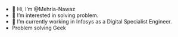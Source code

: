 - 👋 Hi, I’m @Mehria-Nawaz
- 👀 I’m interested in solving problem.
- 🌱 I’m currently working in Infosys as a Digital Specialist Engineer.
- Problem solving Geek

<!---
Mehria-Nawaz/Mehria-Nawaz is a ✨ special ✨ repository because its `README.md` (this file) appears on your GitHub profile.
You can click the Preview link to take a look at your changes.
--->
